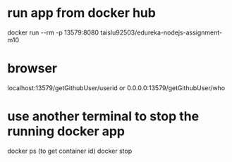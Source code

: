 # run app from docker hub

docker run --rm -p 13579:8080 taislu92503/edureka-nodejs-assignment-m10

# browser

localhost:13579/getGithubUser/userid
or
0.0.0.0:13579/getGithubUser/who

# use another terminal to stop the running docker app

docker ps (to get container id)
docker stop <container id>
